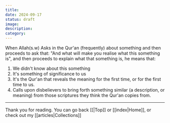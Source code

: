 ```yaml
---
title: 
date: 2024-09-17
status: draft
image: 
description: 
category:
---
```







When Allah(s.w) Asks in the Qur'an (frequently)  about something and then proceeds to ask that: "And what will make you realise what this something is", and then proceeds to explain what that something is, he means that:
1. We didn't know about this something
2. It's something of significance to us
2. It's the Qur'an that reveals the meaning for the first time, or for the first time to us.
3. Calls upon disbelievers to bring forth something similar (a description, or meaning) from those scriptures they think the Qur'an copies from.












---
Thank you for reading. You can go back [[|Top]] or [[index|Home]], or check out my [[articles|Collections]]